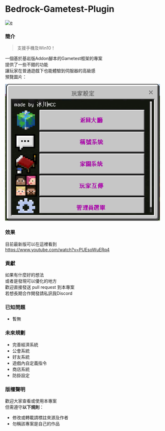 # Bedrock-Gametest-Plugin
[![e](https://img.shields.io/badge/Minecraft_Verison-Bedrock_1.18.30+-brightgreen.svg)](https://github.com/dada909090/Bedrock-Gametest-Plugin)

### 簡介

> 支援手機及Win10！

一個基於基岩版Addon腳本的Gametest框架的專案\
提供了一些不錯的功能\
讓玩家在普通遊戲下也能體驗到伺服器的高級感\
預覽圖片：

![預覽圖片](res/2022-04-23-19-40-25.png)
### 效果
目前最新版可以在這裡看到\
https://www.youtube.com/watch?v=PUEsoWuERq4
### 貢獻
如果有什麼好的想法\
或者是發現可以優化的地方\
歡迎直接發送 pull request 到本專案\
若想長期合作開發請私訊我Discord
### 已知問題
- 暫無
### 未來規劃
- 完善經濟系統
- 公會系統
- 好友系統
- 遊戲內自定義指令
- 商店系統
- 防掛設定
### 版權聲明
歡迎大家查看或使用本專案\
但需遵守**以下規則**：
- 修改或轉載請標註來源及作者
- 勿稱該專案是自己的作品
